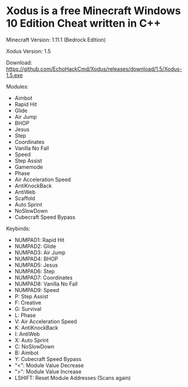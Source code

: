 # Xodus is a free Minecraft Windows 10 Edition Cheat written in C++ 

Minecraft Version: 1.11.1 (Bedrock Edition)

Xodus Version: 1.5

Download: https://github.com/EchoHackCmd/Xodus/releases/download/1.5/Xodus-1.5.exe

Modules:

- Aimbot
- Rapid Hit
- Glide
- Air Jump
- BHOP
- Jesus
- Step
- Coordinates
- Vanilla No Fall
- Speed
- Step Assist
- Gamemode
- Phase
- Air Acceleration Speed
- AntiKnockBack
- AntiWeb
- Scaffold
- Auto Sprint
- NoSlowDown
- Cubecraft Speed Bypass

Keybinds:

- NUMPAD1: Rapid Hit
- NUMPAD2: Glide
- NUMPAD3: Air Jump
- NUMPAD4: BHOP
- NUMPAD5: Jesus
- NUMPAD6: Step
- NUMPAD7: Coordinates
- NUMPAD8: Vanilla No Fall
- NUMPAD9: Speed
- P: Step Assist
- F: Creative
- G: Survival
- L: Phase
- V: Air Acceleration Speed
- K: AntiKnockBack
- I: AntiWeb
- X: Auto Sprint
- C: NoSlowDown
- B: Aimbot
- Y: Cubecraft Speed Bypass
- "<": Module Value Decrease
- ">": Module Value Increase
- LSHIFT: Reset Module Addresses (Scans again)
